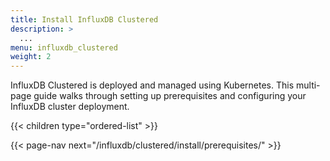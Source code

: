 ```yaml
---
title: Install InfluxDB Clustered
description: >
  ...
menu: influxdb_clustered
weight: 2
---
```


InfluxDB Clustered is deployed and managed using Kubernetes.
This multi-page guide walks through setting up prerequisites and configuring
your InfluxDB cluster deployment.

{{< children type="ordered-list" >}}


<!-- TODO: ADD CLUSTER ARCHITECTURE OVERVIEW -->

<!--

-------- TODO: ALL THIS INFORMATION NEEDS TO LAND IN THE ADMIN SECTION ---------

### Updating your InfluxDB Cluster

Updating your InfluxDB cluster is as simple as re-applying your app-instance with a new package version. Note that if the new version of the package has changes to the AppInstance schema, those changes will need to be made at the same time that the new package is deployed.

### Redeploying your cluster safely

The word safely here means being able to redeploy your cluster while still being able to use the tokens you’ve created, and being able to write/query to the database you’ve previously created.

All of the important state in Influxdb 3.0 lives in the Catalog (the Postgres equivalent database) and the Object Store (the S3 compatible store). These should be treated with the utmost care. 

If a full redeploy of your cluster needs to happen, the namespace containing the Influxdb instance can be deleted **_as long as your Catalog and Object Store are not in this namespace_**. Then, the influxdb AppInstance can be redeployed. It is possible the operator may need to be removed and reinstalled. In that case, deleting the namespace that the operator is deployed into and redeploying is acceptable.

### Backing up your data

The Catalog and Object store contain all of the important state for Influxdb 3.0. They should be the primary focus of backups. Following the industry standard best practices for your chosen Catalog implementation and Object Store implementation should provide sufficient backups.  In our Cloud products, we do daily backups of our Catalog, in addition to automatic snapshots, and we preserve our Object Store files for 100 days after they have been soft-deleted.

### Recovering your data

After recovering the catalog and object store, you will need to update the dsn in myinfluxdb.yml and re-apply. -->

{{< page-nav next="/influxdb/clustered/install/prerequisites/" >}}